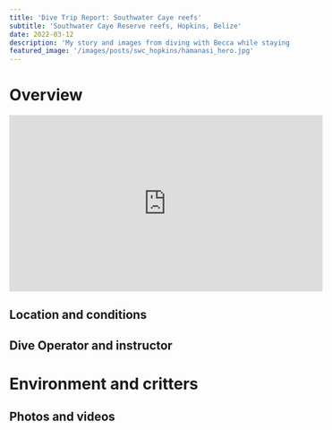 ```yaml
---
title: 'Dive Trip Report: Southwater Caye reefs'
subtitle: 'Southwater Caye Reserve reefs, Hopkins, Belize'
date: 2022-03-12
description: 'My story and images from diving with Becca while staying at Hamanasi Resort.'
featured_image: '/images/posts/swc_hopkins/hamanasi_hero.jpg'
---
```


# Overview

<iframe width="560" height="315" src="https://www.youtube-nocookie.com/embed/5JVgYd-W_mQ?si=ddXr9xy0KRy5uDvm" title="YouTube video player" frameborder="0" allow="accelerometer; autoplay; clipboard-write; encrypted-media; gyroscope; picture-in-picture; web-share" allowfullscreen></iframe>

## Location and conditions

## Dive Operator and instructor

# Environment and critters

## Photos and videos

